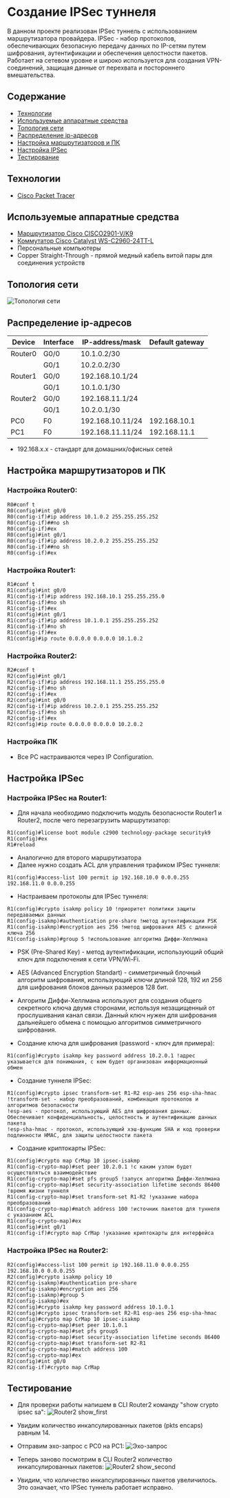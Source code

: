 # Создание IPSec туннеля
В данном проекте реализован IPSec туннель с использованием маршрутизатора провайдера.
IPSec - набор протоколов, обеспечивающих безопасную передачу данных по IP-сетям путем шифрования, аутентификации и обеспечения целостности пакетов. Работает на сетевом уровне и широко используется для создания VPN-соединений, защищая данные от перехвата и постороннего вмешательства.

## Содержание
- [Технологии](#технологии)
- [Используемые аппаратные средства](#используемые-аппаратные-средства)
- [Топология сети](#топология-сети)
- [Распределение ip-адресов](#распределение-ip-адресов)
- [Настройка маршрутизаторов и ПК](#настройка-маршрутизаторов-и-пк)
- [Настройка IPSec](#настройка-ipsec)
- [Тестирование](#тестирование)

## Технологии
- [Cisco Packet Tracer](https://www.netacad.com/cisco-packet-tracer)

## Используемые аппаратные средства
- [Маршрутизатор Cisco CISCO2901-V/K9](https://cisco-russia.ru/cisco-cisco2901-v-k9)
- [Коммутатор Cisco Catalyst WS-C2960-24TT-L](https://cisco-russia.ru/cisco-ws-c2960-24tt-l)
- Персональные компьютеры
- Copper Straight-Through - прямой медный кабель витой пары для соединения устройств


## Топология сети
![Топология сети](https://github.com/notforhealth/Network-engineering/blob/main/CPT_project_vpn/images/network_topology.png)

## Распределение ip-адресов
| Device | Interface | IP-address/mask | Default gateway |
| --- | --- | --- | --- |
| Router0 | G0/0 | 10.1.0.2/30 ||
|| G0/1 | 10.2.0.2/30 ||
| Router1 | G0/0 | 192.168.10.1/24 ||
|| G0/1 | 10.1.0.1/30 ||
| Router2 | G0/0 | 192.168.11.1/24 ||
|| G0/1 | 10.2.0.1/30 ||
| PC0 | F0 | 192.168.10.11/24 | 192.168.10.1 |
| PC1 | F0 | 192.168.11.11/24 | 192.168.11.1 |

- 192.168.x.x - стандарт для домашних/офисных сетей


## Настройка маршрутизаторов и ПК

### Настройка Router0:
``````
R0#conf t
R0(config)#int g0/0 
R0(config-if)#ip address 10.1.0.2 255.255.255.252
R0(config-if)##no sh
R0(config-if)#ex
R0(config)#int g0/1
R0(config-if)#ip address 10.2.0.2 255.255.255.252
R0(config-if)##no sh
R0(config-if)#ex
``````

### Настройка Router1:
``````
R1#conf t
R1(config)#int g0/0
R1(config-if)#ip address 192.168.10.1 255.255.255.0
R1(config-if)#no sh
R1(config-if)#ex
R1(config)#int g0/1
R1(config-if)#ip address 10.1.0.1 255.255.255.252
R1(config-if)#no sh
R1(config-if)#ex
R1(config)#ip route 0.0.0.0 0.0.0.0 10.1.0.2

``````

### Настройка Router2:
``````
R2#conf t
R2(config)#int g0/1
R2(config-if)#ip address 192.168.11.1 255.255.255.0
R2(config-if)#no sh
R2(config-if)#ex
R2(config)#int g0/0
R2(config-if)#ip address 10.2.0.1 255.255.255.252
R2(config-if)#no sh
R2(config-if)#ex
R2(config)#ip route 0.0.0.0 0.0.0.0 10.2.0.2
``````

### Настройка ПК
- Все PC настраиваются через IP Configuration.

## Настройка IPSec
### Настройка IPSec на Router1:
- Для начала необходимо подключить модуль безопасности Router1 и Router2, после чего перезагрузить маршрутизатор:
``````
R1(config)#license boot module c2900 technology-package securityk9 
R1(config)#ex
R1#reload

``````
- Аналогично для второго маршрутизатора
- Далее нужно создать ACL для управления трафиком IPSec туннеля:
``````
R1(config)#access-list 100 permit ip 192.168.10.0 0.0.0.255 192.168.11.0 0.0.0.255
``````
- Настраиваем протоколы для IPSec туннеля:
``````
R1(config)#crypto isakmp policy 10 !приоритет политики защиты передаваемых данных
R1(config-isakmp)#authentication pre-share !метод аутентификации PSK
R1(config-isakmp)#encryption aes 256 !метод шифрования AES с длинной ключа 256
R1(config-isakmp)#group 5 !использование алгоритма Диффи-Хеллмана
``````

- PSK (Pre-Shared Key) - метод аутентификации, использующий общий ключ для подключения к сети VPN/Wi-Fi.
- AES (Advanced Encryption Standart) - симметричный блочный алгоритм шифрования, использующий ключи длиной 128, 192 ил 256 для шифрования блоков данных размеров 128 бит.
- Алгоритм Диффи-Хеллмана используют для создания общего секретного ключа двумя сторонами, используя незащищенный от прослушивания канал связи. Данный ключ нужен для шифрования дальнейшего обмена с помощью алгоритмов симметричного шифрования.


- Создание ключа для шифрования (password - ключ для примера):
``````
R1(config)#crypto isakmp key password address 10.2.0.1 !адрес указывается для понимания, с кем будет организован информационный обмен
``````

- Создание туннеля IPSec:
``````
R1(config)#crypto ipsec transform-set R1-R2 esp-aes 256 esp-sha-hmac
!transform-set - набор преобразований, комбинация протоколов и алгоритмов безопасности
!esp-aes - протокол, использующий AES для шифрования данных. Обеспечивает конфиденциальность, целостность и аутентификацию данных пакета
!esp-sha-hmac - протокол, использующий хэш-функцию SHA и код проверки подлинности HMAC, для защиты целостности пакета
``````
- Создание криптокарты IPSec:
``````
R1(config)#crypto map CrMap 10 ipsec-isakmp 
R1(config-crypto-map)#set peer 10.2.0.1 !с каким узлом будет осуществляться взаимодействие
R1(config-crypto-map)#set pfs group5 !запуск алгоритма Диффи-Хеллмана
R1(config-crypto-map)#set security-association lifetime seconds 86400 !время жизни туннеля
R1(config-crypto-map)#set transform-set R1-R2 !указание набора преобразований
R1(config-crypto-map)#match address 100 !источник пакетов для туннеля с указанием ACL
R1(config-crypto-map)#ex
R1(config)#int g0/1
R1(config-if)#crypto map CrMap !указание криптокарты для интерфейса
``````

### Настройка IPSec на Router2:
``````
R2(config)#access-list 100 permit ip 192.168.11.0 0.0.0.255 192.168.10.0 0.0.0.255
R2(config)#crypto isakmp policy 10
R2(config-isakmp)#authentication pre-share 
R2(config-isakmp)#encryption aes 256
R2(config-isakmp)#group 5
R2(config-isakmp)#ex
R2(config)#crypto isakmp key password address 10.1.0.1
R2(config)#crypto ipsec transform-set R2-R1 esp-aes 256 esp-sha-hmac 
R2(config)#crypto map CrMap 10 ipsec-isakmp 
R2(config-crypto-map)#set peer 10.1.0.1
R2(config-crypto-map)#set pfs group5
R2(config-crypto-map)#set security-association lifetime seconds 86400
R2(config-crypto-map)#set transform-set R2-R1
R2(config-crypto-map)#match address 100
R2(config-crypto-map)#ex
R2(config)#int g0/0
R2(config-if)#crypto map CrMap
``````


## Тестирование

- Для проверки работы напишем в CLI Router2 команду "show crypto ipsec sa":
![Router2 show_first](https://github.com/notforhealth/Network-engineering/blob/main/CPT_project_vpn/images/show_ipsec_first.png)

- Увидим количество инкапсулированных пакетов (pkts encaps) равным 14.

- Отправим эхо-запрос с PC0 на PC1:
![Эхо-запрос](https://github.com/notforhealth/Network-engineering/blob/main/CPT_project_vpn/images/ping.png)

- Теперь заново посмотрим в CLI Router2 количество инкапсулированных пакетов:
![Router2 show_second](https://github.com/notforhealth/Network-engineering/blob/main/CPT_project_vpn/images/show_ipsec_second.png)

- Увидим, что количество инкапсулированных пакетов увеличилось. Это означает, что IPSec туннель работает исправно.











